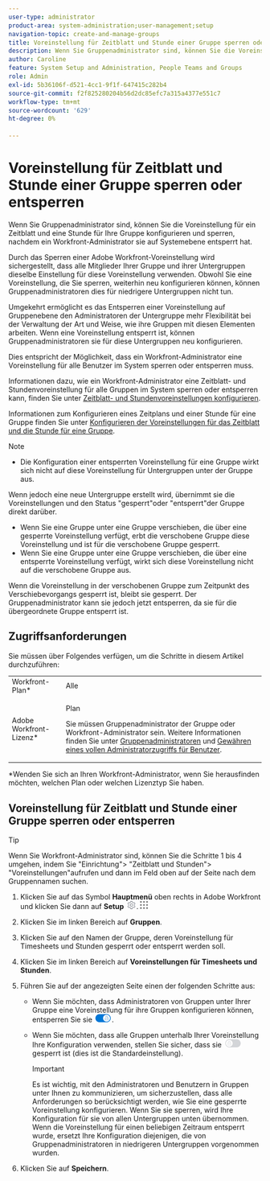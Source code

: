 ```yaml
---
user-type: administrator
product-area: system-administration;user-management;setup
navigation-topic: create-and-manage-groups
title: Voreinstellung für Zeitblatt und Stunde einer Gruppe sperren oder entsperren
description: Wenn Sie Gruppenadministrator sind, können Sie die Voreinstellung für ein Zeitblatt und eine Stunde für Ihre Gruppe konfigurieren und sperren, nachdem ein Workfront-Administrator sie auf Systemebene entsperrt hat.
author: Caroline
feature: System Setup and Administration, People Teams and Groups
role: Admin
exl-id: 5b36106f-d521-4cc1-9f1f-647415c282b4
source-git-commit: f2f825280204b56d2dc85efc7a315a4377e551c7
workflow-type: tm+mt
source-wordcount: '629'
ht-degree: 0%

---
```


# Voreinstellung für Zeitblatt und Stunde einer Gruppe sperren oder entsperren

Wenn Sie Gruppenadministrator sind, können Sie die Voreinstellung für ein Zeitblatt und eine Stunde für Ihre Gruppe konfigurieren und sperren, nachdem ein Workfront-Administrator sie auf Systemebene entsperrt hat.

Durch das Sperren einer Adobe Workfront-Voreinstellung wird sichergestellt, dass alle Mitglieder Ihrer Gruppe und ihrer Untergruppen dieselbe Einstellung für diese Voreinstellung verwenden. Obwohl Sie eine Voreinstellung, die Sie sperren, weiterhin neu konfigurieren können, können Gruppenadministratoren dies für niedrigere Untergruppen nicht tun.

Umgekehrt ermöglicht es das Entsperren einer Voreinstellung auf Gruppenebene den Administratoren der Untergruppe mehr Flexibilität bei der Verwaltung der Art und Weise, wie ihre Gruppen mit diesen Elementen arbeiten. Wenn eine Voreinstellung entsperrt ist, können Gruppenadministratoren sie für diese Untergruppen neu konfigurieren.

Dies entspricht der Möglichkeit, dass ein Workfront-Administrator eine Voreinstellung für alle Benutzer im System sperren oder entsperren muss.

Informationen dazu, wie ein Workfront-Administrator eine Zeitblatt- und Stundenvoreinstellung für alle Gruppen im System sperren oder entsperren kann, finden Sie unter [Zeitblatt- und Stundenvoreinstellungen konfigurieren](../../../administration-and-setup/set-up-workfront/configure-timesheets-schedules/timesheet-and-hour-preferences.md).

Informationen zum Konfigurieren eines Zeitplans und einer Stunde für eine Gruppe finden Sie unter [Konfigurieren der Voreinstellungen für das Zeitblatt und die Stunde für eine Gruppe](../../../administration-and-setup/manage-groups/create-and-manage-groups/configure-timesheet-hour-preferences-group.md).

<!--
Unlike other Lock/Unlock articles that start just like this one, we need the steps here. In other areas, the lock/unlock step is part of the article about setting preferences or creating statuses.</p>
-->

>[!NOTE]
>
>* Die Konfiguration einer entsperrten Voreinstellung für eine Gruppe wirkt sich nicht auf diese Voreinstellung für Untergruppen unter der Gruppe aus.
>
>  Wenn jedoch eine neue Untergruppe erstellt wird, übernimmt sie die Voreinstellungen und den Status &quot;gesperrt&quot;oder &quot;entsperrt&quot;der Gruppe direkt darüber.
>
>* Wenn Sie eine Gruppe unter eine Gruppe verschieben, die über eine gesperrte Voreinstellung verfügt, erbt die verschobene Gruppe diese Voreinstellung und ist für die verschobene Gruppe gesperrt.
>* Wenn Sie eine Gruppe unter eine Gruppe verschieben, die über eine entsperrte Voreinstellung verfügt, wirkt sich diese Voreinstellung nicht auf die verschobene Gruppe aus.
>
>  Wenn die Voreinstellung in der verschobenen Gruppe zum Zeitpunkt des Verschiebevorgangs gesperrt ist, bleibt sie gesperrt. Der Gruppenadministrator kann sie jedoch jetzt entsperren, da sie für die übergeordnete Gruppe entsperrt ist.
>

## Zugriffsanforderungen

Sie müssen über Folgendes verfügen, um die Schritte in diesem Artikel durchzuführen:

<table style="table-layout:auto"> 
 <col> 
 <col> 
 <tbody> 
  <tr> 
   <td role="rowheader">Workfront-Plan*</td> 
   <td>Alle</td> 
  </tr> 
  <tr> 
   <td role="rowheader">Adobe Workfront-Lizenz*</td> 
   <td> <p>Plan </p> <p>Sie müssen Gruppenadministrator der Gruppe oder Workfront-Administrator sein. Weitere Informationen finden Sie unter <a href="../../../administration-and-setup/manage-groups/group-roles/group-administrators.md" class="MCXref xref">Gruppenadministratoren</a> und <a href="../../../administration-and-setup/add-users/configure-and-grant-access/grant-a-user-full-administrative-access.md" class="MCXref xref">Gewähren eines vollen Administratorzugriffs für Benutzer</a>.</p> </td> 
  </tr> 
 </tbody> 
</table>

&#42;Wenden Sie sich an Ihren Workfront-Administrator, wenn Sie herausfinden möchten, welchen Plan oder welchen Lizenztyp Sie haben.

## Voreinstellung für Zeitblatt und Stunde einer Gruppe sperren oder entsperren

>[!TIP]
>
>Wenn Sie Workfront-Administrator sind, können Sie die Schritte 1 bis 4 umgehen, indem Sie &quot;Einrichtung&quot;> &quot;Zeitblatt und Stunden&quot;> &quot;Voreinstellungen&quot;aufrufen und dann im Feld oben auf der Seite nach dem Gruppennamen suchen.

1. Klicken Sie auf das Symbol **Hauptmenü** oben rechts in Adobe Workfront und klicken Sie dann auf **Setup** ![](assets/gear-icon-settings.png).![](assets/main-menu-icon.png)

1. Klicken Sie im linken Bereich auf **Gruppen**.
1. Klicken Sie auf den Namen der Gruppe, deren Voreinstellung für Timesheets und Stunden gesperrt oder entsperrt werden soll.
1. Klicken Sie im linken Bereich auf **Voreinstellungen für Timesheets und Stunden**.

1. Führen Sie auf der angezeigten Seite einen der folgenden Schritte aus:

   * Wenn Sie möchten, dass Administratoren von Gruppen unter Ihrer Gruppe eine Voreinstellung für ihre Gruppen konfigurieren können, entsperren Sie sie ![](assets/unlock-toggle-button.png).
   * Wenn Sie möchten, dass alle Gruppen unterhalb Ihrer Voreinstellung Ihre Konfiguration verwenden, stellen Sie sicher, dass sie ![](assets/lock-toggle-button.png) gesperrt ist (dies ist die Standardeinstellung).

     >[!IMPORTANT]
     >
     >Es ist wichtig, mit den Administratoren und Benutzern in Gruppen unter Ihnen zu kommunizieren, um sicherzustellen, dass alle Anforderungen so berücksichtigt werden, wie Sie eine gesperrte Voreinstellung konfigurieren. Wenn Sie sie sperren, wird Ihre Konfiguration für sie von allen Untergruppen unten übernommen. Wenn die Voreinstellung für einen beliebigen Zeitraum entsperrt wurde, ersetzt Ihre Konfiguration diejenigen, die von Gruppenadministratoren in niedrigeren Untergruppen vorgenommen wurden.

1. Klicken Sie auf **Speichern**.
